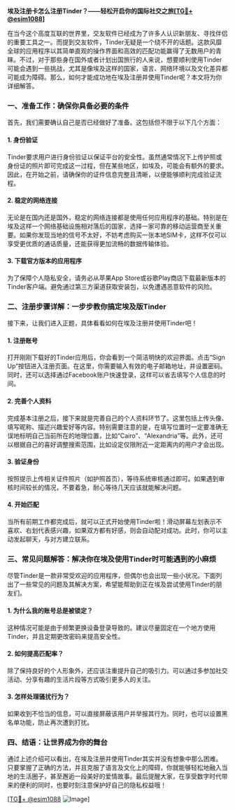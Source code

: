 **埃及注册卡怎么注册Tinder？——轻松开启你的国际社交之旅[[TG💪+ @esim1088](https://t.me/s/esim1088)]**

在当今这个高度互联的世界里，交友软件已经成为了许多人认识新朋友、寻找伴侣的重要工具之一。而提到交友软件，Tinder无疑是一个绕不开的话题。这款风靡全球的应用程序以其简单直观的操作界面和高效的匹配功能赢得了无数用户的青睐。不过，对于那些身在国外或者计划出国旅行的人来说，想要顺利使用Tinder可能会遇到一些挑战，尤其是像埃及这样的国家，语言、网络环境以及文化差异都可能成为障碍。那么，如何才能成功地在埃及注册并使用Tinder呢？本文将为你详细解答。

### 一、准备工作：确保你具备必要的条件

首先，我们需要确认自己是否已经做好了准备。这包括但不限于以下几个方面：

#### 1. 身份验证
Tinder要求用户进行身份验证以保证平台的安全性。虽然通常情况下上传护照或身份证的照片即可完成这一过程，但在某些地区，如埃及，可能会有额外的要求。因此，在开始之前，请确保你的证件信息完整且清晰，以便能够顺利完成验证流程。

#### 2. 稳定的网络连接
无论是在国内还是国外，稳定的网络连接都是使用任何应用程序的基础。特别是在埃及这样一个网络基础设施相对落后的国家，选择一家可靠的移动运营商至关重要。如果你发现当地的信号不太好，不妨考虑购买一张本地SIM卡，这样不仅可以享受更优质的通话质量，还能获得更加流畅的数据传输体验。

#### 3. 下载官方版本的应用程序
为了保障个人隐私安全，请务必从苹果App Store或谷歌Play商店下载最新版本的Tinder客户端。避免通过第三方渠道获取安装包，以免遭遇恶意软件的风险。

### 二、注册步骤详解：一步步教你搞定埃及版Tinder

接下来，让我们进入正题，具体看看如何在埃及注册并使用Tinder吧！

#### 1. 注册账号
打开刚刚下载好的Tinder应用后，你会看到一个简洁明快的欢迎界面。点击“Sign Up”按钮进入注册页面。在这里，你需要输入有效的电子邮箱地址，并设置密码。同时，还可以选择通过Facebook账户快速登录，这样可以省去填写个人信息的时间。

#### 2. 完善个人资料
完成基本注册之后，接下来就是完善自己的个人资料环节了。这里包括上传头像、填写昵称、描述兴趣爱好等内容。特别需要注意的是，在填写位置时一定要准确无误地标明自己当前所在的地理位置，比如“Cairo”、“Alexandria”等。此外，还可以根据自己的喜好调整搜索范围，比如设定仅限附近一定距离内的用户才会出现。

#### 3. 验证身份
按照提示上传相关证件照片（如护照首页），等待系统审核通过即可。如果遇到审核时间较长的情况，不要着急，耐心等待几天应该就能解决问题。

#### 4. 开始匹配
当所有前期工作都完成后，就可以正式开始使用Tinder啦！滑动屏幕左划表示不喜欢、右划代表感兴趣，如果双方都有好感，则会自动配对成功。此时，你可以主动发起聊天，与对方建立联系。

### 三、常见问题解答：解决你在埃及使用Tinder时可能遇到的小麻烦

尽管Tinder是一款非常受欢迎的应用程序，但偶尔也会出现一些小状况。下面列出了一些常见的问题及其解决方案，希望能帮助到正在埃及尝试使用Tinder的朋友们。

#### 1. 为什么我的账号总是被锁定？
这种情况可能是由于频繁更换设备登录导致的。建议尽量固定在一个地方使用Tinder，并且定期更改密码来提高安全性。

#### 2. 如何提高匹配率？
除了保持良好的个人形象外，还应该注重提升自己的吸引力。可以通过多参加社交活动、分享有趣的生活片段等方式吸引更多人的关注。

#### 3. 怎样处理骚扰行为？
如果收到不恰当的信息，可以直接屏蔽该用户并举报其行为。同时，也可以设置黑名单功能，防止再次遭到打扰。

### 四、结语：让世界成为你的舞台

通过上述介绍可以看出，在埃及注册并使用Tinder其实并没有想象中那么困难。只要掌握了正确的方法，并且克服了语言及文化上的障碍，你就能够轻松地融入当地的生活圈子，甚至邂逅一段美好的爱情故事。最后提醒大家，在享受数字时代带来的便利的同时，也要时刻注意保护好自己的隐私权益哦！

[[TG💪+ @esim1088](https://t.me/s/esim1088) ![Image](https://i.postimg.cc/4NQfJmqS/Snipaste-2025-05-13-00-14-12.png)]